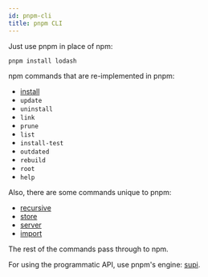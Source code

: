 ```yaml
---
id: pnpm-cli
title: pnpm CLI
---
```


Just use pnpm in place of npm:

```sh
pnpm install lodash
```

npm commands that are re-implemented in pnpm:

* [install](cli/install.md)
* `update`
* `uninstall`
* `link`
* `prune`
* `list`
* `install-test`
* `outdated`
* `rebuild`
* `root`
* `help`

Also, there are some commands unique to pnpm:

* [recursive](cli/recursive.md)
* [store](cli/store.md)
* [server](cli/server.md)
* [import](cli/import.md)

The rest of the commands pass through to npm.

For using the programmatic API, use pnpm's engine: [supi](https://github.com/pnpm/supi).
